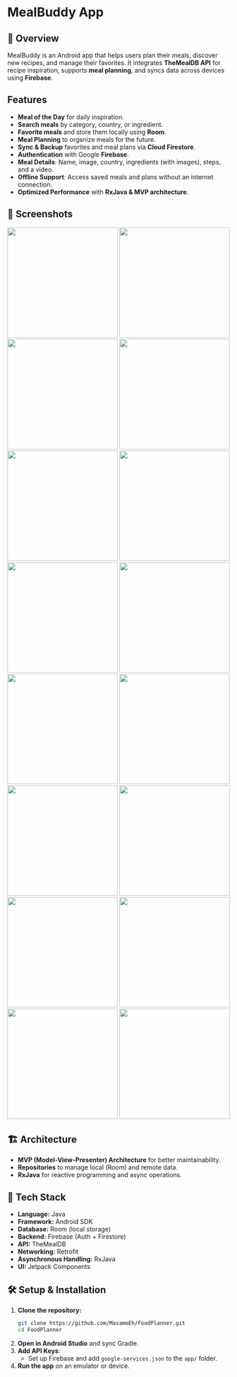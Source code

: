 # MealBuddy App

## 📌 Overview
MealBuddy is an Android app that helps users plan their meals, discover new recipes, and manage their favorites. It integrates **TheMealDB API** for recipe inspiration, supports **meal planning**, and syncs data across devices using **Firebase**.

## Features
- **Meal of the Day** for daily inspiration.
- **Search meals** by category, country, or ingredient.
- **Favorite meals** and store them locally using **Room**.
- **Meal Planning** to organize meals for the future.
- **Sync & Backup** favorites and meal plans via **Cloud Firestore**.
- **Authentication** with Google **Firebase**.
- **Meal Details**: Name, image, country, ingredients (with images), steps, and a video.
- **Offline Support**: Access saved meals and plans without an internet connection.
- **Optimized Performance** with **RxJava & MVP architecture**.

## 📱 Screenshots
<div align="center">
  <img src="screenshots/splash.jpg" width="250">
  <img src="screenshots/welcome.jpg" width="250">
  <img src="screenshots/google.jpg" width="250">
  <img src="screenshots/login.jpg" width="250">
  <img src="screenshots/signup.jpg" width="250">
  <img src="screenshots/home.jpg" width="250">
  <img src="screenshots/meal_details.jpg" width="250">
  <img src="screenshots/search_options.jpg" width="250">
  <img src="screenshots/ingredients.jpg" width="250">
  <img src="screenshots/meals.jpg" width="250">
  <img src="screenshots/favs.jpg" width="250">
  <img src="screenshots/no_favs.jpg" width="250">
  <img src="screenshots/plans.jpg" width="250">
  <img src="screenshots/profile.jpg" width="250">
  <img src="screenshots/guest.jpeg" width="250">
  <img src="screenshots/offline.jpeg" width="250">
  
</div>

## 🏗️ Architecture
- **MVP (Model-View-Presenter) Architecture** for better maintainability.
- **Repositories** to manage local (Room) and remote data.
- **RxJava** for reactive programming and async operations.

## 🔧 Tech Stack
- **Language:** Java 
- **Framework:** Android SDK 
- **Database:** Room (local storage) 
- **Backend:** Firebase (Auth + Firestore)
- **API:** TheMealDB 
- **Networking:** Retrofit 
- **Asynchronous Handling:** RxJava 
- **UI:** Jetpack Components 

## 🛠️ Setup & Installation
1. **Clone the repository:**
   ```sh
   git clone https://github.com/MasameEh/FoodPlanner.git
   cd FoodPlanner
   ```
2. **Open in Android Studio** and sync Gradle.
3. **Add API Keys**:
   - Set up Firebase and add `google-services.json` to the `app/` folder.
4. **Run the app** on an emulator or device.


